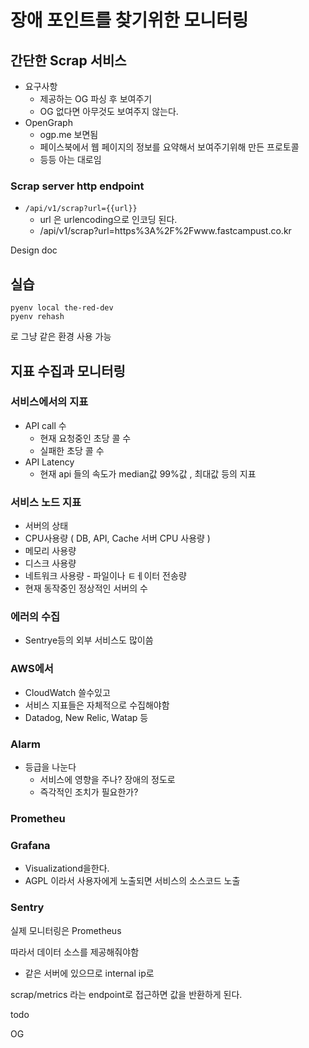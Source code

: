 # 장애 포인트를 찾기위한 모니터링



## 간단한 Scrap 서비스

* 요구사항
  * 제공하는 OG 파싱 후 보여주기
  * OG 없다면 아무것도 보여주지 않는다.
* OpenGraph
  * ogp.me 보면됨
  * 페이스북에서 웹 페이지의 정보를 요약해서 보여주기위해 만든 프로토콜
  * 등등 아는 대로임

### Scrap server http endpoint

* `/api/v1/scrap?url={{url}}`
  * url 은 urlencoding으로 인코딩 된다.
  * /api/v1/scrap?url=https%3A%2F%2Fwww.fastcampust.co.kr

Design doc



## 실습

```shell
pyenv local the-red-dev
pyenv rehash
```

로 그냥 같은 환경 사용 가능 



## 지표 수집과 모니터링 

### 서비스에서의 지표

* API call 수 
  * 현재 요청중인 초당 콜 수
  * 실패한 초당 콜 수
* API Latency
  * 현재 api 들의 속도가 median값 99%값 , 최대값 등의 지표

### 서비스 노드 지표

* 서버의 상태
* CPU사용량 ( DB, API, Cache 서버 CPU 사용량 )
* 메모리 사용량
* 디스크 사용량
* 네트워크 사용량 - 파일이나 ㅌㅔ이터 전송량
* 현재 동작중인 정상적인 서버의 수 

### 에러의 수집

* Sentrye등의 외부 서비스도 많이씀

### AWS에서 

* CloudWatch 쓸수있고
* 서비스 지표들은 자체적으로 수집해야함
* Datadog, New Relic, Watap 등 

### Alarm

* 등급을 나눈다
  * 서비스에 영향을 주나? 장애의 정도로
  * 즉각적인 조치가 필요한가? 





### Prometheu

### Grafana

* Visualizationd을한다.
* AGPL 이라서 사용자에게 노출되면 서비스의 소스코드 노출

### Sentry





실제 모니터링은 Prometheus 

따라서 데이터 소스를 제공해줘야함

- 같은 서버에 있으므로 internal ip로



scrap/metrics  라는 endpoint로 접근하면 값을 반환하게 된다.









todo 

OG 